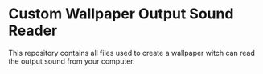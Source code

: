 # Custom Wallpaper Output Sound Reader
This repository contains all files used to create a wallpaper witch can read the output sound from your computer. 
